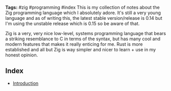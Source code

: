 **Tags:** #zig #programming #index
This is my collection of notes about the Zig programming language which I absolutely adore. It's still a very young language and as of writing this, the latest stable version/release is 0.14 but I'm using the unstable release which is 0.15 so be aware of that.

Zig is a very, very nice low-level, systems programming language that bears a striking resemblance to C in terms of the syntax, but has many cool and modern features that makes it really enticing for me. Rust is more established and all but Zig is way simpler and nicer to learn + use in my honest opinion.
## Index
- [Introduction](./Introduction)